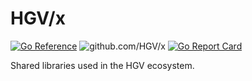 # HGV/x

[![Go Reference](https://pkg.go.dev/badge/github.com/HGV/x.svg)](https://pkg.go.dev/github.com/HGV/x)
![github.com/HGV/x](https://github.com/HGV/x/actions/workflows/test.yaml/badge.svg)
[![Go Report Card](https://goreportcard.com/badge/github.com/HGV/x)](https://goreportcard.com/report/github.com/HGV/x)

Shared libraries used in the HGV ecosystem.
